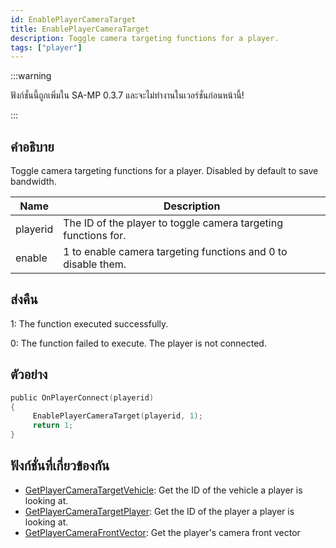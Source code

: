 ```yaml
---
id: EnablePlayerCameraTarget
title: EnablePlayerCameraTarget
description: Toggle camera targeting functions for a player.
tags: ["player"]
---
```


:::warning

ฟังก์ชั่นนี้ถูกเพิ่มใน SA-MP 0.3.7 และจะไม่ทำงานในเวอร์ชั่นก่อนหน้านี้!

:::

## คำอธิบาย

Toggle camera targeting functions for a player. Disabled by default to save bandwidth.

| Name     | Description                                                    |
| -------- | -------------------------------------------------------------- |
| playerid | The ID of the player to toggle camera targeting functions for. |
| enable   | 1 to enable camera targeting functions and 0 to disable them.  |

## ส่งคืน

1: The function executed successfully.

0: The function failed to execute. The player is not connected.

## ตัวอย่าง

```c
public OnPlayerConnect(playerid)
{
     EnablePlayerCameraTarget(playerid, 1);
     return 1;
}
```

## ฟังก์ชั่นที่เกี่ยวข้องกัน

- [GetPlayerCameraTargetVehicle](../functions/GetPlayerCameraTargetVehicle): Get the ID of the vehicle a player is looking at.
- [GetPlayerCameraTargetPlayer](../functions/GetPlayerCameraTargetPlayer): Get the ID of the player a player is looking at.
- [GetPlayerCameraFrontVector](../functions/GetPlayerCameraFrontVector): Get the player's camera front vector
